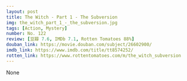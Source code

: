 ```yaml
---
layout: post 
title: The Witch - Part 1 - The Subversion
img: the_witch_part_1_-_the_subversion.jpg
tags: [Action, Mystery]
number: No. 122
review: [豆瓣 7.6, IMDb 7.1, Rotten Tomatoes 88%]
douban_link: https://movie.douban.com/subject/26602900/
imdb_link: https://www.imdb.com/title/tt8574252/
rotten_link: https://www.rottentomatoes.com/m/the_witch_subversion
---
```


None